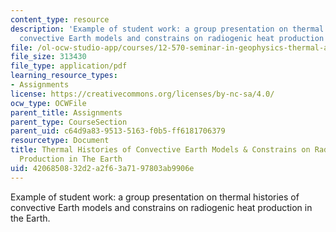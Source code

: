 ```yaml
---
content_type: resource
description: 'Example of student work: a group presentation on thermal histories of
  convective Earth models and constrains on radiogenic heat production in the Earth.'
file: /ol-ocw-studio-app/courses/12-570-seminar-in-geophysics-thermal-and-chemical-evolution-of-the-earth-spring-2005/4206850832d2a2f63a7197803ab9906e_150205_group2.pdf
file_size: 313430
file_type: application/pdf
learning_resource_types:
- Assignments
license: https://creativecommons.org/licenses/by-nc-sa/4.0/
ocw_type: OCWFile
parent_title: Assignments
parent_type: CourseSection
parent_uid: c64d9a83-9513-5163-f0b5-ff6181706379
resourcetype: Document
title: Thermal Histories of Convective Earth Models & Constrains on Radiogenic Heat
  Production in The Earth
uid: 42068508-32d2-a2f6-3a71-97803ab9906e
---
```

Example of student work: a group presentation on thermal histories of convective Earth models and constrains on radiogenic heat production in the Earth.